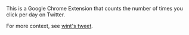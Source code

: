 This is a Google Chrome Extension that counts the number of times you click per day on Twitter.

For more context, see [wint's tweet](https://twitter.com/dril/status/989005654517075968).
